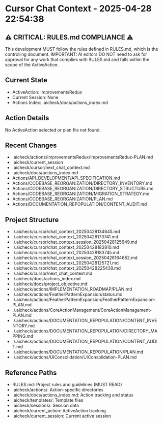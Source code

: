 # Cursor Chat Context - 2025-04-28 22:54:38

## ⚠️ CRITICAL: RULES.md COMPLIANCE ⚠️
This development MUST follow the rules defined in RULES.md, which is the controlling document.
IMPORTANT: AI editors DO NOT need to ask for approval for any work that complies with RULES.md and falls within the scope of the ActiveAction.

## Current State
- ActiveAction: ImprovementsRedux
- Current Session: None
- Actions Index: .aicheck/docs/actions_index.md

## Action Details
No ActiveAction selected or plan file not found.

## Recent Changes
- .aicheck/actions/ImprovementsRedux/ImprovementsRedux-PLAN.md
- .aicheck/current_session
- .aicheck/cursor/next_chat_context.md
- .aicheck/docs/actions_index.md
- Actions/API_DEVELOPMENT/API_SPECIFICATION.md
- Actions/CODEBASE_REORGANIZATION/DIRECTORY_INVENTORY.md
- Actions/CODEBASE_REORGANIZATION/DIRECTORY_STRUCTURE.md
- Actions/CODEBASE_REORGANIZATION/MIGRATION_STRATEGY.md
- Actions/CODEBASE_REORGANIZATION/PLAN.md
- Actions/DOCUMENTATION_REPOPULATION/CONTENT_AUDIT.md

## Project Structure
- ./.aicheck/cursor/chat_context_20250428134645.md
- ./.aicheck/cursor/chat_context_20250428173741.md
- ./.aicheck/cursor/chat_context_session_20250428125649.md
- ./.aicheck/cursor/chat_context_20250428183810.md
- ./.aicheck/cursor/chat_context_20250428183745.md
- ./.aicheck/cursor/chat_context_session_20250426164652.md
- ./.aicheck/cursor/chat_context_20250428125721.md
- ./.aicheck/cursor/chat_context_20250428225438.md
- ./.aicheck/cursor/next_chat_context.md
- ./.aicheck/docs/actions_index.md
- ./.aicheck/docs/project_objective.md
- ./.aicheck/actions/IMPLEMENTATION_ROADMAP/PLAN.md
- ./.aicheck/actions/FeatherPatternExpansion/status.md
- ./.aicheck/actions/FeatherPatternExpansion/FeatherPatternExpansion-PLAN.md
- ./.aicheck/actions/CoreActionManagement/CoreActionManagement-PLAN.md
- ./.aicheck/actions/DOCUMENTATION_REPOPULATION/CONTENT_INVENTORY.md
- ./.aicheck/actions/DOCUMENTATION_REPOPULATION/DIRECTORY_MAPPING.md
- ./.aicheck/actions/DOCUMENTATION_REPOPULATION/CONTENT_AUDIT.md
- ./.aicheck/actions/DOCUMENTATION_REPOPULATION/PLAN.md
- ./.aicheck/actions/UIConsolidation/UIConsolidation-PLAN.md

## Reference Paths
- RULES.md: Project rules and guidelines (MUST READ)
- .aicheck/actions/: Action-specific directories
- .aicheck/docs/actions_index.md: Action tracking and status
- .aicheck/templates/: Template files
- .aicheck/sessions/: Session data
- .aicheck/current_action: ActiveAction tracking
- .aicheck/current_session: Current active session
